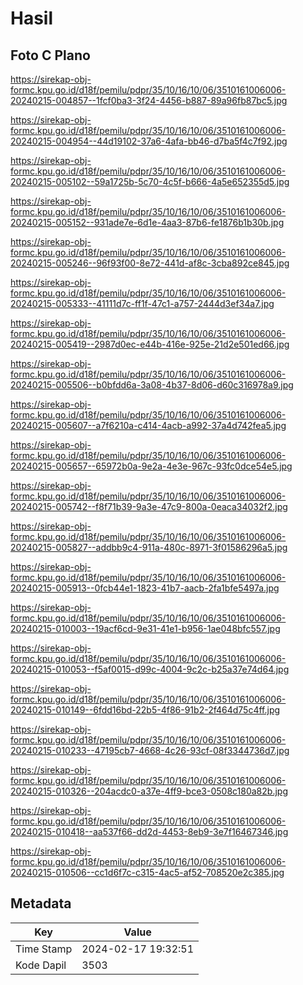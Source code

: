 # Hasil

## Foto C Plano

https://sirekap-obj-formc.kpu.go.id/d18f/pemilu/pdpr/35/10/16/10/06/3510161006006-20240215-004857--1fcf0ba3-3f24-4456-b887-89a96fb87bc5.jpg

https://sirekap-obj-formc.kpu.go.id/d18f/pemilu/pdpr/35/10/16/10/06/3510161006006-20240215-004954--44d19102-37a6-4afa-bb46-d7ba5f4c7f92.jpg

https://sirekap-obj-formc.kpu.go.id/d18f/pemilu/pdpr/35/10/16/10/06/3510161006006-20240215-005102--59a1725b-5c70-4c5f-b666-4a5e652355d5.jpg

https://sirekap-obj-formc.kpu.go.id/d18f/pemilu/pdpr/35/10/16/10/06/3510161006006-20240215-005152--931ade7e-6d1e-4aa3-87b6-fe1876b1b30b.jpg

https://sirekap-obj-formc.kpu.go.id/d18f/pemilu/pdpr/35/10/16/10/06/3510161006006-20240215-005246--96f93f00-8e72-441d-af8c-3cba892ce845.jpg

https://sirekap-obj-formc.kpu.go.id/d18f/pemilu/pdpr/35/10/16/10/06/3510161006006-20240215-005333--41111d7c-ff1f-47c1-a757-2444d3ef34a7.jpg

https://sirekap-obj-formc.kpu.go.id/d18f/pemilu/pdpr/35/10/16/10/06/3510161006006-20240215-005419--2987d0ec-e44b-416e-925e-21d2e501ed66.jpg

https://sirekap-obj-formc.kpu.go.id/d18f/pemilu/pdpr/35/10/16/10/06/3510161006006-20240215-005506--b0bfdd6a-3a08-4b37-8d06-d60c316978a9.jpg

https://sirekap-obj-formc.kpu.go.id/d18f/pemilu/pdpr/35/10/16/10/06/3510161006006-20240215-005607--a7f6210a-c414-4acb-a992-37a4d742fea5.jpg

https://sirekap-obj-formc.kpu.go.id/d18f/pemilu/pdpr/35/10/16/10/06/3510161006006-20240215-005657--65972b0a-9e2a-4e3e-967c-93fc0dce54e5.jpg

https://sirekap-obj-formc.kpu.go.id/d18f/pemilu/pdpr/35/10/16/10/06/3510161006006-20240215-005742--f8f71b39-9a3e-47c9-800a-0eaca34032f2.jpg

https://sirekap-obj-formc.kpu.go.id/d18f/pemilu/pdpr/35/10/16/10/06/3510161006006-20240215-005827--addbb9c4-911a-480c-8971-3f01586296a5.jpg

https://sirekap-obj-formc.kpu.go.id/d18f/pemilu/pdpr/35/10/16/10/06/3510161006006-20240215-005913--0fcb44e1-1823-41b7-aacb-2fa1bfe5497a.jpg

https://sirekap-obj-formc.kpu.go.id/d18f/pemilu/pdpr/35/10/16/10/06/3510161006006-20240215-010003--19acf6cd-9e31-41e1-b956-1ae048bfc557.jpg

https://sirekap-obj-formc.kpu.go.id/d18f/pemilu/pdpr/35/10/16/10/06/3510161006006-20240215-010053--f5af0015-d99c-4004-9c2c-b25a37e74d64.jpg

https://sirekap-obj-formc.kpu.go.id/d18f/pemilu/pdpr/35/10/16/10/06/3510161006006-20240215-010149--6fdd16bd-22b5-4f86-91b2-2f464d75c4ff.jpg

https://sirekap-obj-formc.kpu.go.id/d18f/pemilu/pdpr/35/10/16/10/06/3510161006006-20240215-010233--47195cb7-4668-4c26-93cf-08f3344736d7.jpg

https://sirekap-obj-formc.kpu.go.id/d18f/pemilu/pdpr/35/10/16/10/06/3510161006006-20240215-010326--204acdc0-a37e-4ff9-bce3-0508c180a82b.jpg

https://sirekap-obj-formc.kpu.go.id/d18f/pemilu/pdpr/35/10/16/10/06/3510161006006-20240215-010418--aa537f66-dd2d-4453-8eb9-3e7f16467346.jpg

https://sirekap-obj-formc.kpu.go.id/d18f/pemilu/pdpr/35/10/16/10/06/3510161006006-20240215-010506--cc1d6f7c-c315-4ac5-af52-708520e2c385.jpg


## Metadata

| Key        | Value               |
| ---------- | ------------------- |
| Time Stamp | 2024-02-17 19:32:51 |
| Kode Dapil | 3503                |




